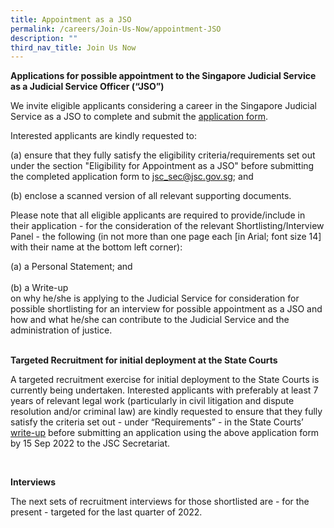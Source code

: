```yaml
---
title: Appointment as a JSO
permalink: /careers/Join-Us-Now/appointment-JSO
description: ""
third_nav_title: Join Us Now
---
```

**Applications for possible appointment to the Singapore Judicial Service as a Judicial Service Officer (“JSO”)**
         
We invite eligible applicants considering a career in the Singapore Judicial Service as a JSO to complete and submit the [application form](https://go.gov.sg/judicalserviceofficerapplicationform).

Interested applicants are kindly requested to:

(a) ensure that they fully satisfy the eligibility criteria/requirements set out under the section "Eligibility for Appointment as a JSO" before submitting the completed application form to [jsc_sec@jsc.gov.sg](mailto:jsc_sec@jsc.gov.sg); and 
<br>

(b) enclose a scanned version of all relevant supporting documents. 



Please note that all eligible applicants are required to provide/include in their application - for the consideration of the relevant Shortlisting/Interview Panel - the following (in not more than one page each [in Arial; font size 14] with their name at the bottom left corner):
<p>(a) a Personal Statement; and
<br>
<br>
(b) a Write-up <br>
on why he/she is applying to the Judicial Service for consideration for possible shortlisting for an interview for possible appointment as a JSO and how and what he/she can contribute to the 
	Judicial Service and the administration of justice.
	
	
<br>
	
<br>
	
**Targeted Recruitment for initial deployment at the State Courts**

A targeted recruitment exercise for  initial deployment to the State Courts is currently being undertaken. Interested applicants with preferably at least 7 years of relevant legal work (particularly in civil litigation and dispute resolution and/or criminal law) are kindly requested to ensure that they fully satisfy the criteria set out - under “Requirements” - in the State Courts’ [write-up](https://go.gov.sg/targetedrecruitmentstatecourts) before submitting an application using the above application form by 15 Sep 2022 to the JSC Secretariat.

<br>
	
**Interviews**
	
The next sets of recruitment interviews for those shortlisted are - for the present - targeted for the last quarter of 2022.